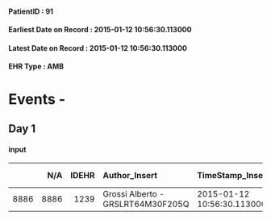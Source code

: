 
#### PatientID : 91
#### Earliest Date on Record : 2015-01-12 10:56:30.113000
#### Latest Date on Record : 2015-01-12 10:56:30.113000
#### EHR Type : AMB

# Events - 

## Day 1

#### input
|      |    N/A |   IDEHR | Author_Insert                     | TimeStamp_Insert           | EHRType   |   PatientID |   IDDigitalSignDocument | persone_vicine   |   Unnamed: 0_x.1 |   IDANAMNESI_SOCIALE | Patient   | FamigliaAltro   | Paziente_T   | FamigliaAltro_T   |   Non_Rilevabile_x.1 | Note_Non_Rilevabile_x.1   | opt_Problemi   | chk_contr_sintomi   | opt_paziente_a   | opt_famiglia_a   | opt_adeguatezza   | opt_paziente_solo   | opt_presente_assente   | Presenza_minori   | Caregiver_principale           | opt_capacita   | opt_risorse_ec   | opt_paziente_psi   | opt_Ins_vol   | opt_paziente_ad   | opt_caregiver_ad   | opt_esenzione   | opt_inv_civile            | Needs     | Fragility   | opt_indennita_acc         | opt_famiglia_psi   |
|-----:|-------:|--------:|:----------------------------------|:---------------------------|:----------|------------:|------------------------:|:-----------------|-----------------:|---------------------:|:----------|:----------------|:-------------|:------------------|---------------------:|:--------------------------|:---------------|:--------------------|:-----------------|:-----------------|:------------------|:--------------------|:-----------------------|:------------------|:-------------------------------|:---------------|:-----------------|:-------------------|:--------------|:------------------|:-------------------|:----------------|:--------------------------|:----------|:------------|:--------------------------|:-------------------|
| 8886 |   8886 |    1239 | Grossi Alberto - GRSLRT64M30F205Q | 2015-01-12 10:56:30.113000 | AMB       |          91 |                    1563 | N/A              |                1 |                    1 | No#0      | Si#1            | No#0         | Si#1              |                    0 | NR                        | No#0           | controllo sintomi#0 | Indefinite#2     | Congruenti#1     | No#0              | Si#1                | Presente#1             | No#0              | figlio Marco e nuora Francesca | Adeguato#0     | Adeguate#1       | No#0               | No#0          | Totale#2          | Totale#2           | Si#1            | in fase di accertamento#2 | Clinici#0 | nessuna#0   | in fase di accertamento#2 | No#0               |


